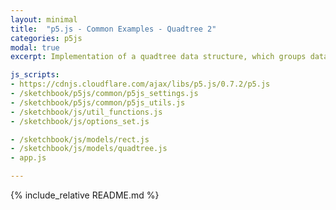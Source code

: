 ```yaml
---
layout: minimal
title:  "p5.js - Common Examples - Quadtree 2"
categories: p5js
modal: true
excerpt: Implementation of a quadtree data structure, which groups data points into successively nested quadrants, which allows for fast access of elements in an area.

js_scripts:
- https://cdnjs.cloudflare.com/ajax/libs/p5.js/0.7.2/p5.js
- /sketchbook/p5js/common/p5js_settings.js
- /sketchbook/p5js/common/p5js_utils.js
- /sketchbook/js/util_functions.js
- /sketchbook/js/options_set.js

- /sketchbook/js/models/rect.js
- /sketchbook/js/models/quadtree.js
- app.js

---
```


{% include_relative README.md %}

